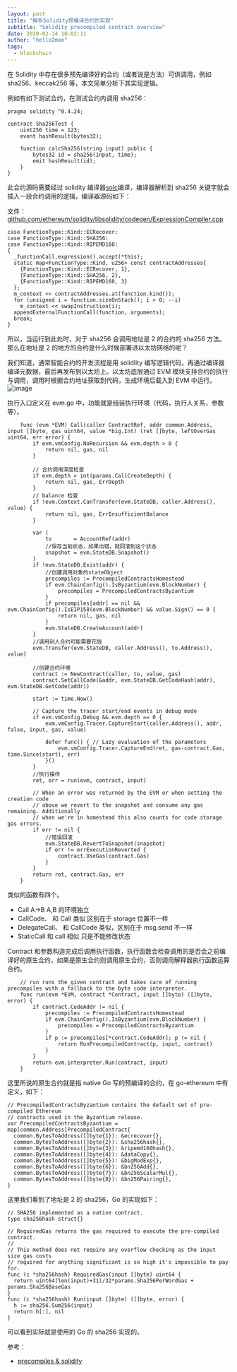 ```yaml
---
layout: post
title: "解析Solidity预编译合约的实现"
subtitle: "Solidity precompiled contract overview"
date: 2019-02-14 10:02:11
author: "hello2mao"
tags:
  - blockchain
---
```


在 Solidity 中存在很多预先编译好的合约（或者说是方法）可供调用，例如 sha256、keccak256 等，本文简单分析下其实现逻辑。

例如有如下测试合约，在测试合约内调用 sha256：

```
pragma solidity ^0.4.24;

contract Sha256Test {
    uint256 time = 123;
    event hashResult(bytes32);

    function calcSha256(string input) public {
        bytes32 id = sha256(input, time);
        emit hashResult(id);
    }
}
```

此合约源码需要经过 solidity 编译器[solc](https://github.com/ethereum/solidity)编译，编译器解析到 sha256 关键字就会插入一段合约调用的逻辑，编译器源码如下：

文件：[github.com/ethereum/solidity/libsolidity/codegen/ExpressionCompiler.cpp](https://github.com/ethereum/solidity/blob/f003696d7e0e4a1bbe884208db1d651c08cfb01c/libsolidity/codegen/ExpressionCompiler.cpp#L825)

```
case FunctionType::Kind::ECRecover:
case FunctionType::Kind::SHA256:
case FunctionType::Kind::RIPEMD160:
{
  _functionCall.expression().accept(*this);
  static map<FunctionType::Kind, u256> const contractAddresses{
    {FunctionType::Kind::ECRecover, 1},
    {FunctionType::Kind::SHA256, 2},
    {FunctionType::Kind::RIPEMD160, 3}
  };
  m_context << contractAddresses.at(function.kind());
  for (unsigned i = function.sizeOnStack(); i > 0; --i)
    m_context << swapInstruction(i);
  appendExternalFunctionCall(function, arguments);
  break;
}
```

所以，当运行到此处时，对于 sha256 会调用地址是 2 的合约的 sha256 方法。那么在地址是 2 的地方的合约是什么时候部署进以太坊网络的呢？

我们知道，通常智能合约的开发流程是用 solidlity 编写逻辑代码，再通过编译器编译元数据，最后再发布到以太坊上。以太坊底层通过 EVM 模块支持合约的执行与调用，调用时根据合约地址获取到代码，生成环境后载入到 EVM 中运行。
![image](https://user-images.githubusercontent.com/8265961/52756872-bdfb1d80-303d-11e9-9076-0b365c1df65d.png)

执行入口定义在 evm.go 中，功能就是组装执行环境（代码，执行人关系，参数等）。

```
    func (evm *EVM) Call(caller ContractRef, addr common.Address, input []byte, gas uint64, value *big.Int) (ret []byte, leftOverGas uint64, err error) {
        if evm.vmConfig.NoRecursion && evm.depth > 0 {
            return nil, gas, nil
        }

        // 合约调用深度检查
        if evm.depth > int(params.CallCreateDepth) {
            return nil, gas, ErrDepth
        }
        // balance 检查
        if !evm.Context.CanTransfer(evm.StateDB, caller.Address(), value) {
            return nil, gas, ErrInsufficientBalance
        }

        var (
            to       = AccountRef(addr)
            //保存当前状态，如果出错，就回滚到这个状态
            snapshot = evm.StateDB.Snapshot()
        )
        if !evm.StateDB.Exist(addr) {
            //创建调用对象的stateObject
            precompiles := PrecompiledContractsHomestead
            if evm.ChainConfig().IsByzantium(evm.BlockNumber) {
                precompiles = PrecompiledContractsByzantium
            }
            if precompiles[addr] == nil && evm.ChainConfig().IsEIP158(evm.BlockNumber) && value.Sign() == 0 {
                return nil, gas, nil
            }
            evm.StateDB.CreateAccount(addr)
        }
        //调用别人合约可能需要花钱
        evm.Transfer(evm.StateDB, caller.Address(), to.Address(), value)

        //创建合约环境
        contract := NewContract(caller, to, value, gas)
        contract.SetCallCode(&addr, evm.StateDB.GetCodeHash(addr), evm.StateDB.GetCode(addr))

        start := time.Now()

        // Capture the tracer start/end events in debug mode
        if evm.vmConfig.Debug && evm.depth == 0 {
            evm.vmConfig.Tracer.CaptureStart(caller.Address(), addr, false, input, gas, value)

            defer func() { // Lazy evaluation of the parameters
                evm.vmConfig.Tracer.CaptureEnd(ret, gas-contract.Gas, time.Since(start), err)
            }()
        }
        //执行操作
        ret, err = run(evm, contract, input)

        // When an error was returned by the EVM or when setting the creation code
        // above we revert to the snapshot and consume any gas remaining. Additionally
        // when we're in homestead this also counts for code storage gas errors.
        if err != nil {
            //错误回滚
            evm.StateDB.RevertToSnapshot(snapshot)
            if err != errExecutionReverted {
                contract.UseGas(contract.Gas)
            }
        }
        return ret, contract.Gas, err
    }
```

类似的函数有四个。

- Call A->B A,B 的环境独立
- CallCode、 和 Call 类似 区别在于 storage 位置不一样
- DelegateCall、 和 CallCode 类似，区别在于 msg.send 不一样
- StaticCall 和 call 相似 只是不能修改状态

Contract 和参数构造完成后调用执行函数，执行函数会检查调用的是否会之前编译好的原生合约，如果是原生合约则调用原生合约，否则调用解释器执行函数运算合约。

```
    // run runs the given contract and takes care of running precompiles with a fallback to the byte code interpreter.
    func run(evm *EVM, contract *Contract, input []byte) ([]byte, error) {
        if contract.CodeAddr != nil {
            precompiles := PrecompiledContractsHomestead
            if evm.ChainConfig().IsByzantium(evm.BlockNumber) {
                precompiles = PrecompiledContractsByzantium
            }
            if p := precompiles[*contract.CodeAddr]; p != nil {
                return RunPrecompiledContract(p, input, contract)
            }
        }
        return evm.interpreter.Run(contract, input)
    }
```

这里所说的原生合约就是指 native Go 写的预编译的合约，在 go-ethereum 中有定义，如下：

```
// PrecompiledContractsByzantium contains the default set of pre-compiled Ethereum
// contracts used in the Byzantium release.
var PrecompiledContractsByzantium = map[common.Address]PrecompiledContract{
  common.BytesToAddress([]byte{1}): &ecrecover{},
  common.BytesToAddress([]byte{2}): &sha256hash{},
  common.BytesToAddress([]byte{3}): &ripemd160hash{},
  common.BytesToAddress([]byte{4}): &dataCopy{},
  common.BytesToAddress([]byte{5}): &bigModExp{},
  common.BytesToAddress([]byte{6}): &bn256Add{},
  common.BytesToAddress([]byte{7}): &bn256ScalarMul{},
  common.BytesToAddress([]byte{8}): &bn256Pairing{},
}
```

这里我们看到了地址是 2 的 sha256，Go 的实现如下：

```
// SHA256 implemented as a native contract.
type sha256hash struct{}

// RequiredGas returns the gas required to execute the pre-compiled contract.
//
// This method does not require any overflow checking as the input size gas costs
// required for anything significant is so high it's impossible to pay for.
func (c *sha256hash) RequiredGas(input []byte) uint64 {
  return uint64(len(input)+31)/32*params.Sha256PerWordGas + params.Sha256BaseGas
}
func (c *sha256hash) Run(input []byte) ([]byte, error) {
  h := sha256.Sum256(input)
  return h[:], nil
}
```

可以看到实际就是使用的 Go 的 sha256 实现的。

参考：

- [precompiles & solidity](https://medium.com/@rbkhmrcr/precompiles-solidity-e5d29bd428c4)
